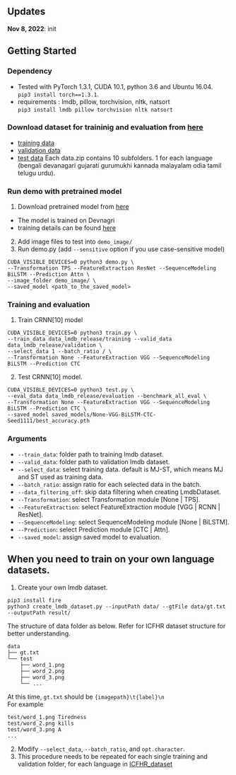

## Updates
**Nov 8, 2022**: init 

## Getting Started
### Dependency
- Tested with PyTorch 1.3.1, CUDA 10.1, python 3.6 and Ubuntu 16.04. <br>`pip3 install torch==1.3.1`. <br>
- requirements : lmdb, pillow, torchvision, nltk, natsort <br>
`
pip3 install lmdb pillow torchvision nltk natsort
`

### Download dataset for traininig and evaluation from [here](http://cvit.iiit.ac.in/ihtr2022/dataset.html)
* [training data](http://cvit.iiit.ac.in/ihtr2022/assets/dataset/trainingset.zip)
* [validation data](http://cvit.iiit.ac.in/ihtr2022/assets/dataset/validationset.zip)
* [test data](http://cvit.iiit.ac.in/ihtr2022/assets/dataset/testset.zip)
Each data.zip contains 10 subfolders. 1 for each language (bengali  devanagari  gujarati  gurumukhi  kannada  malayalam  odia  tamil  telugu  urdu). <br>


### Run demo with pretrained model
1. Download pretrained model from [here](pretrained_models/hindi_10e5_iter.pth)
  * The model is trained on Devnagri
  * training details can be found [here](dev_10e5_results/opt.txt)
2. Add image files to test into `demo_image/`
3. Run demo.py (add `--sensitive` option if you use case-sensitive model)
```
CUDA_VISIBLE_DEVICES=0 python3 demo.py \
--Transformation TPS --FeatureExtraction ResNet --SequenceModeling BiLSTM --Prediction Attn \
--image_folder demo_image/ \
--saved_model <path_to_the_saved_model>
```


### Training and evaluation
1. Train CRNN[10] model
```
CUDA_VISIBLE_DEVICES=0 python3 train.py \
--train_data data_lmdb_release/training --valid_data data_lmdb_release/validation \
--select_data 1 --batch_ratio / \
--Transformation None --FeatureExtraction VGG --SequenceModeling BiLSTM --Prediction CTC
```
2. Test CRNN[10] model.  
```
CUDA_VISIBLE_DEVICES=0 python3 test.py \
--eval_data data_lmdb_release/evaluation --benchmark_all_eval \
--Transformation None --FeatureExtraction VGG --SequenceModeling BiLSTM --Prediction CTC \
--saved_model saved_models/None-VGG-BiLSTM-CTC-Seed1111/best_accuracy.pth
```

### Arguments
* `--train_data`: folder path to training lmdb dataset.
* `--valid_data`: folder path to validation lmdb dataset.
* `--select_data`: select training data. default is MJ-ST, which means MJ and ST used as training data.
* `--batch_ratio`: assign ratio for each selected data in the batch. 
* `--data_filtering_off`: skip data filtering when creating LmdbDataset. 
* `--Transformation`: select Transformation module [None | TPS].
* `--FeatureExtraction`: select FeatureExtraction module [VGG | RCNN | ResNet].
* `--SequenceModeling`: select SequenceModeling module [None | BiLSTM].
* `--Prediction`: select Prediction module [CTC | Attn].
* `--saved_model`: assign saved model to evaluation.

## When you need to train on your own language datasets.
1. Create your own lmdb dataset.
```
pip3 install fire
python3 create_lmdb_dataset.py --inputPath data/ --gtFile data/gt.txt --outputPath result/
```
The structure of data folder as below. Refer for ICFHR dataset structure for better understanding.
```
data
├── gt.txt
└── test
    ├── word_1.png
    ├── word_2.png
    ├── word_3.png
    └── ...
```
At this time, `gt.txt` should be `{imagepath}\t{label}\n` <br>
For example
```
test/word_1.png Tiredness
test/word_2.png kills
test/word_3.png A
...
```
2. Modify `--select_data`, `--batch_ratio`, and `opt.character`.
3. This procedure needs to be repeated for each single training and validation folder, for each language in [ICFHR_dataset](http://cvit.iiit.ac.in/ihtr2022/dataset.html)



